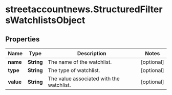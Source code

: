 # streetaccountnews.StructuredFiltersWatchlistsObject

## Properties

Name | Type | Description | Notes
------------ | ------------- | ------------- | -------------
**name** | **String** | The name of the watchlist. | [optional] 
**type** | **String** | The type of watchlist. | [optional] 
**value** | **String** | The value associated with the watchlist. | [optional] 


